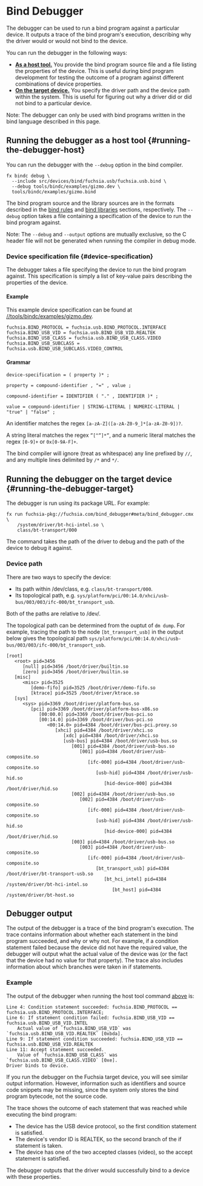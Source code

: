 # Bind Debugger

The debugger can be used to run a bind program against a particular device. It
outputs a trace of the bind program's execution, describing why the driver
would or would not bind to the device.

You can run the debugger in the following ways:

 - **[As a host tool.](#running-the-debugger-host)** You provide the bind program
   source file and a file listing the properties of the device. This is useful
   during bind program development for testing the outcome of a program against
   different combinations of device properties.
 - **[On the target device.](#running-the-debugger-target)** You specify the driver
   path and the device path within the system. This is useful for figuring out why
   a driver did or did not bind to a particular device.

Note: The debugger can only be used with bind programs written in the bind language
described in this page.

## Running the debugger as a host tool {#running-the-debugger-host}

You can run the debugger with the `--debug` option in the bind compiler.

```
fx bindc debug \
  --include src/devices/bind/fuchsia.usb/fuchsia.usb.bind \
  --debug tools/bindc/examples/gizmo.dev \
  tools/bindc/examples/gizmo.bind
```

The bind program source and the library sources are in the formats described in
the [bind rules](/docs/concepts/drivers/device_driver_model/driver-binding.md#bind-rules) and
[bind libraries](/docs/concepts/drivers/device_driver_model/driver-binding.md#bind-libraries) sections,
respectively. The `--debug` option takes a file containing a specification of
the device to run the bind program against.

Note: The `--debug` and `--output` options are mutually exclusive, so the C
header file will not be generated when running the compiler in debug mode.

### Device specification file {#device-specification}

The debugger takes a file specifying the device to run the bind program against.
This specification is simply a list of key-value pairs describing the properties
of the device.

#### Example

This example device specification can be found at
[//tools/bindc/examples/gizmo.dev](/tools/bindc/examples/gizmo.dev).

```
fuchsia.BIND_PROTOCOL = fuchsia.usb.BIND_PROTOCOL.INTERFACE
fuchsia.BIND_USB_VID = fuchsia.usb.BIND_USB_VID.REALTEK
fuchsia.BIND_USB_CLASS = fuchsia.usb.BIND_USB_CLASS.VIDEO
fuchsia.BIND_USB_SUBCLASS = fuchsia.usb.BIND_USB_SUBCLASS.VIDEO_CONTROL
```

#### Grammar

```
device-specification = ( property )* ;

property = compound-identifier , "=" , value ;

compound-identifier = IDENTIFIER ( "." , IDENTIFIER )* ;

value = compound-identifier | STRING-LITERAL | NUMERIC-LITERAL | "true" | "false" ;
```

An identifier matches the regex `[a-zA-Z]([a-zA-Z0-9_]*[a-zA-Z0-9])?`.

A string literal matches the regex `”[^”]*”`, and a numeric literal matches the
regex `[0-9]+` or
`0x[0-9A-F]+`.

The bind compiler will ignore (treat as whitespace) any line prefixed by `//`,
and any multiple
lines delimited by `/*` and `*/`.

## Running the debugger on the target device {#running-the-debugger-target}

The debugger is run using its package URL. For example:

```
fx run fuchsia-pkg://fuchsia.com/bind_debugger#meta/bind_debugger.cmx \
    /system/driver/bt-hci-intel.so \
    class/bt-transport/000
```

The command takes the path of the driver to debug and the path of the device to
debug it against.

### Device path

There are two ways to specify the device:

 - Its path within /dev/class, e.g. `class/bt-transport/000`.
 - Its topological path, e.g. `sys/platform/pci/00:14.0/xhci/usb-bus/003/003/ifc-000/bt_transport_usb`.

Both of the paths are relative to /dev/.

The topological path can be determined from the ouptut of `dm dump`. For example,
tracing the path to the node `[bt_transport_usb]` in the output below gives the
topological path `sys/platform/pci/00:14.0/xhci/usb-bus/003/003/ifc-000/bt_transport_usb`.

```
[root]
   <root> pid=3456
      [null] pid=3456 /boot/driver/builtin.so
      [zero] pid=3456 /boot/driver/builtin.so
   [misc]
      <misc> pid=3525
         [demo-fifo] pid=3525 /boot/driver/demo-fifo.so
         [ktrace] pid=3525 /boot/driver/ktrace.so
   [sys]
      <sys> pid=3369 /boot/driver/platform-bus.so
         [pci] pid=3369 /boot/driver/platform-bus-x86.so
            [00:00.0] pid=3369 /boot/driver/bus-pci.so
            [00:14.0] pid=3369 /boot/driver/bus-pci.so
               <00:14.0> pid=4384 /boot/driver/bus-pci.proxy.so
                  [xhci] pid=4384 /boot/driver/xhci.so
                     [xdc] pid=4384 /boot/driver/xhci.so
                     [usb-bus] pid=4384 /boot/driver/usb-bus.so
                        [001] pid=4384 /boot/driver/usb-bus.so
                           [001] pid=4384 /boot/driver/usb-composite.so
                              [ifc-000] pid=4384 /boot/driver/usb-composite.so
                                 [usb-hid] pid=4384 /boot/driver/usb-hid.so
                                    [hid-device-000] pid=4384 /boot/driver/hid.so
                        [002] pid=4384 /boot/driver/usb-bus.so
                           [002] pid=4384 /boot/driver/usb-composite.so
                              [ifc-000] pid=4384 /boot/driver/usb-composite.so
                                 [usb-hid] pid=4384 /boot/driver/usb-hid.so
                                    [hid-device-000] pid=4384 /boot/driver/hid.so
                        [003] pid=4384 /boot/driver/usb-bus.so
                           [003] pid=4384 /boot/driver/usb-composite.so
                              [ifc-000] pid=4384 /boot/driver/usb-composite.so
                                 [bt_transport_usb] pid=4384 /boot/driver/bt-transport-usb.so
                                    [bt_hci_intel] pid=4384 /system/driver/bt-hci-intel.so
                                       [bt_host] pid=4384 /system/driver/bt-host.so
```

## Debugger output

The output of the debugger is a trace of the bind program's execution. The trace
contains information about whether each statement in the bind program succeeded,
and why or why not. For example, if a condition statement failed because the
device did not have the required value, the debugger will output what the actual
value of the device was (or the fact that the device had no value for that
property). The trace also includes information about which branches were taken
in if statements.

### Example

The output of the debugger when running the host tool command
[above](#running-the-debugger-host) is:

```
Line 4: Condition statement succeeded: fuchsia.BIND_PROTOCOL == fuchsia.usb.BIND_PROTOCOL.INTERFACE;
Line 6: If statement condition failed: fuchsia.BIND_USB_VID == fuchsia.usb.BIND_USB_VID.INTEL
    Actual value of `fuchsia.BIND_USB_VID` was `fuchsia.usb.BIND_USB_VID.REALTEK` [0xbda].
Line 9: If statement condition succeeded: fuchsia.BIND_USB_VID == fuchsia.usb.BIND_USB_VID.REALTEK
Line 11: Accept statement succeeded.
    Value of `fuchsia.BIND_USB_CLASS` was `fuchsia.usb.BIND_USB_CLASS.VIDEO` [0xe].
Driver binds to device.
```

If you run the debugger on the Fuchsia target device, you will see similar output
information. However, information such as identifiers and source code snippets may
be missing, since the system only stores the bind program bytecode, not the
source code.

The trace shows the outcome of each statement that was reached while executing
the bind program:

- The device has the USB device protocol, so the first condition statement is
satisfied.
- The device's vendor ID is REALTEK, so the second branch of the if statement is
taken.
- The device has one of the two accepted classes (video), so the accept
statement is satisfied.

The debugger outputs that the driver would successfully bind to a device with
these properties.
